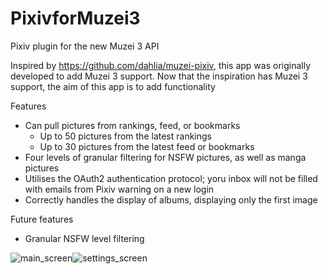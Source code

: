 # PixivforMuzei3
Pixiv plugin for the new Muzei 3 API

Inspired by https://github.com/dahlia/muzei-pixiv, this app was originally developed to add Muzei 3 support. Now that the inspiration has Muzei 3 support, the aim of this app is to add functionality

Features
  - Can pull pictures from rankings, feed, or bookmarks
    - Up to 50 pictures from the latest rankings
    - Up to 30 pictures from the latest feed or bookmarks
  - Four levels of granular filtering for NSFW pictures, as well as manga pictures
  - Utilises the OAuth2 authentication protocol; yoru inbox will not be filled with emails from Pixiv warning on a new login
  - Correctly handles the display of albums, displaying only the first image

Future features
  - Granular NSFW level filtering

![main_screen](https://github.com/yellowbluesky/PixivforMuzei3/blob/master/artwork/main.png)![settings_screen](https://github.com/yellowbluesky/PixivforMuzei3/blob/master/artwork/settings.png)
